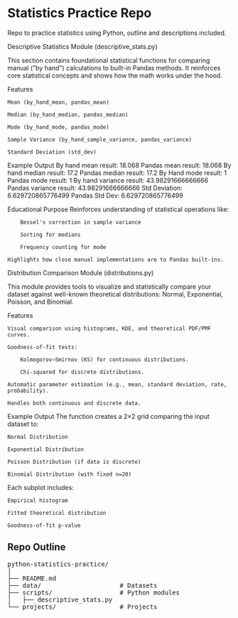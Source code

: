 # Statistics Practice Repo
Repo to practice statistics using Python, outline and descriptions included. 

Descriptive Statistics Module (descriptive_stats.py)

This section contains foundational statistical functions for comparing manual ("by hand") calculations to built-in Pandas methods. It reinforces core statistical concepts and shows how the math works under the hood.

Features

    Mean (by_hand_mean, pandas_mean)

    Median (by_hand_median, pandas_median)

    Mode (by_hand_mode, pandas_mode)

    Sample Variance (by_hand_sample_variance, pandas_variance)

    Standard Deviation (std_dev)

Example Output
    By hand mean result:  18.068
    Pandas mean result:  18.068
    By hand median result:  17.2
    Pandas median result:  17.2
    By Hand mode result:  1
    Pandas mode result:  1
    By hand variance result:  43.98291666666666
    Pandas variance result:  43.98291666666666
    Std Deviation:  6.629720865776499
    Pandas Std Dev:  6.629720865776499

Educational Purpose
    Reinforces understanding of statistical operations like:

        Bessel's correction in sample variance

        Sorting for medians

        Frequency counting for mode

    Highlights how close manual implementations are to Pandas built-ins.


Distribution Comparison Module (distributions.py)

This module provides tools to visualize and statistically compare your dataset against well-known theoretical distributions: Normal, Exponential, Poisson, and Binomial.

Features

    Visual comparison using histograms, KDE, and theoretical PDF/PMF curves.

    Goodness-of-fit tests:

        Kolmogorov–Smirnov (KS) for continuous distributions.

        Chi-squared for discrete distributions.

    Automatic parameter estimation (e.g., mean, standard deviation, rate, probability).

    Handles both continuous and discrete data.

Example Output
The function creates a 2×2 grid comparing the input dataset to:

    Normal Distribution

    Exponential Distribution

    Poisson Distribution (if data is discrete)

    Binomial Distribution (with fixed n=20)

Each subplot includes:

    Empirical histogram

    Fitted theoretical distribution

    Goodness-of-fit p-value

## Repo Outline
<pre>
python-statistics-practice/
│
├── README.md
├── data/                     # Datasets
├── scripts/                  # Python modules
│   ├── descriptive_stats.py
└── projects/                 # Projects
</pre>